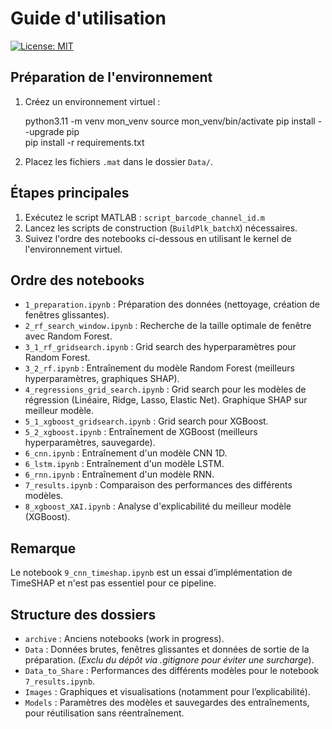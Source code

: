 # Guide d'utilisation

[![License: MIT](https://img.shields.io/badge/License-MIT-purple.svg)](https://opensource.org/licenses/MIT)

## Préparation de l'environnement 

1. Créez un environnement virtuel : 

    python3.11 -m venv mon_venv 
    source mon_venv/bin/activate
    pip install --upgrade pip   
    pip install -r requirements.txt

2. Placez les fichiers `.mat` dans le dossier `Data/`.

## Étapes principales

1. Exécutez le script MATLAB : `script_barcode_channel_id.m`
2. Lancez les scripts de construction (`BuildPlk_batchX`) nécessaires.
3. Suivez l'ordre des notebooks ci-dessous en utilisant le kernel de l'environnement virtuel.

## Ordre des notebooks 

- `1_preparation.ipynb` : Préparation des données (nettoyage, création de fenêtres glissantes).
- `2_rf_search_window.ipynb` : Recherche de la taille optimale de fenêtre avec Random Forest.
- `3_1_rf_gridsearch.ipynb` : Grid search des hyperparamètres pour Random Forest.
- `3_2_rf.ipynb` : Entraînement du modèle Random Forest (meilleurs hyperparamètres, graphiques SHAP).
- `4_regressions_grid_search.ipynb` : Grid search pour les modèles de régression (Linéaire, Ridge, Lasso, Elastic Net). Graphique SHAP sur meilleur modèle.
- `5_1_xgboost_gridsearch.ipynb` : Grid search pour XGBoost.
- `5_2_xgboost.ipynb` :  Entraînement de XGBoost (meilleurs hyperparamètres, sauvegarde).
- `6_cnn.ipynb` : Entraînement d'un modèle CNN 1D.
- `6_lstm.ipynb` :  Entraînement d'un modèle LSTM.
- `6_rnn.ipynb` :  Entraînement d'un modèle RNN.
- `7_results.ipynb` : Comparaison des performances des différents modèles.
- `8_xgboost_XAI.ipynb` : Analyse d'explicabilité du meilleur modèle (XGBoost).


## Remarque 
Le notebook `9_cnn_timeshap.ipynb` est un essai d’implémentation de TimeSHAP et n'est pas essentiel pour ce pipeline.


## Structure des dossiers
- `archive` : Anciens notebooks (work in progress).
- `Data` : Données brutes, fenêtres glissantes et données de sortie de la préparation. (*Exclu du dépôt via .gitignore pour éviter une surcharge*).
- `Data_to_Share` : Performances des différents modèles pour le notebook `7_results.ipynb`.
- `Images` : Graphiques et visualisations (notamment pour l’explicabilité).
- `Models` : Paramètres des modèles et sauvegardes des entraînements, pour réutilisation sans réentraînement.
